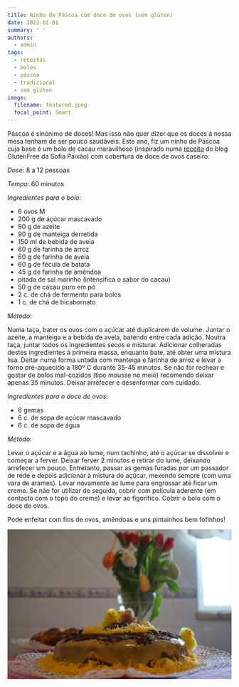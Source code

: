 ```yaml
---
title: Ninho de Páscoa com doce de ovos (sem glúten)
date: 2022-01-01
summary: ' '
authors:
  - admin
tags:
  - receitas
  - bolos
  - páscoa
  - tradicional
  - sem glúten
image:
  filename: featured.jpeg
  focal_point: Smart
---
```

Páscoa é sinónimo de doces! Mas isso não quer dizer que os doces à nossa mesa tenham de ser pouco saudáveis. Este ano, fiz um ninho de Páscoa cuja base é um bolo de cacau maravilhoso (inspirado numa [receita](https://glutenfree.pt/bolo-de-cacau/) do blog GlutenFree da Sofia Paixão) com cobertura de doce de ovos caseiro. 

_Dose_: 8 a 12 pessoas

_Tempo_: 60 minutos 

_Ingredientes para o bolo_:

* 6 ovos M
* 200 g de açúcar mascavado
* 90 g de azeite
* 90 g de manteiga derretida
* 150 ml de bebida de aveia
* 60 g de farinha de arroz
* 60 g de farinha de aveia
* 60 g de fécula de batata
* 45 g de farinha de amêndoa
* pitada de sal marinho (intensifica o sabor do cacau)
* 50 g de cacau puro em pó
* 2 c. de chá de fermento para bolos
* 1 c. de chá de bicabornato

_Método_:

Numa taça, bater os ovos com o açúcar até duplicarem de volume. Juntar o azeite, a manteiga e a bebida de aveia, batendo entre cada adição. Noutra taça, juntar todos os ingredientes secos e misturar. Adicionar colheradas destes ingredientes à primeira massa, enquanto bate, até obter uma mistura lisa. Deitar numa forma untada com manteiga e farinha de arroz e levar a forno pré-aquecido a 180º C durante 35-45 minutos. Se não for rechear e gostar de bolos mal-cozidos (tipo mousse no meio) recomendo deixar apenas 35 minutos. Deixar arrefecer e desenformar com cuidado. 

_Ingredientes para o doce de ovos_:

* 6 gemas
* 6 c. de sopa de açúcar mascavado
* 6 c. de sopa de água

_Método_:

Levar o açúcar e a água ao lume, num tachinho, até o açúcar se dissolver e começar a ferver. Deixar ferver 2 minutos e retirar do lume, deixando arrefecer um pouco. Entretanto, passar as gemas furadas por um passador de rede e depois adicionar à mistura do açúcar, mexendo sempre (com uma vara de arames). Levar novamente ao lume para engrossar até ficar um creme. Se não for utilizar de seguida, cobrir com película aderente (em contacto com o topo do creme) e levar ao figorífico. Cobrir o bolo com o doce de ovos. 

Pode enfeitar com fios de ovos, amêndoas e uns pintainhos bem fofinhos! 

![](dsc00578.jpg)